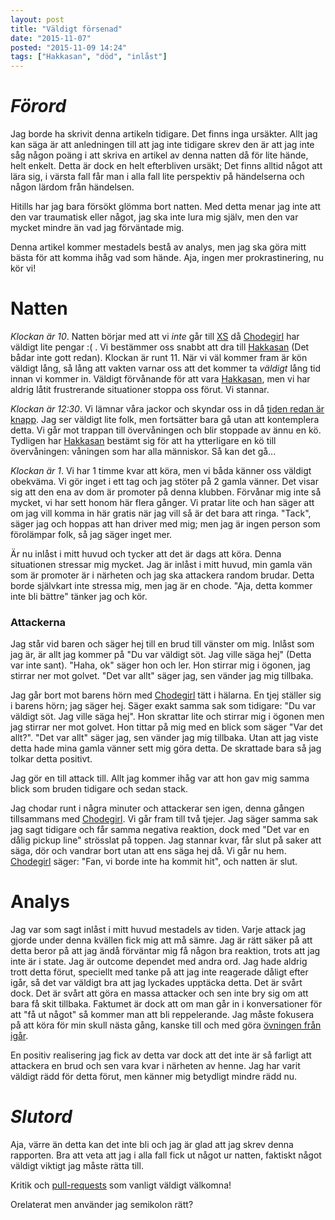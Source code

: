 ```yaml
---
layout: post
title: "Väldigt försenad"
date: "2015-11-07"
posted: "2015-11-09 14:24"
tags: ["Hakkasan", "död", "inlåst"]
---
```



# *Förord*
Jag borde ha skrivit denna artikeln tidigare. Det finns inga ursäkter. Allt jag kan säga är att anledningen till att jag inte tidigare skrev den är att jag inte såg någon poäng i att skriva en artikel av denna natten då för lite hände, helt enkelt. Detta är dock en helt efterbliven ursäkt; Det finns alltid något att lära sig, i värsta fall får man i alla fall lite perspektiv på händelserna och någon lärdom från händelsen.

Hitills har jag bara försökt glömma bort natten. Med detta menar jag inte att den var traumatisk eller något, jag ska inte lura mig själv, men den var mycket mindre än vad jag förväntade mig.

Denna artikel kommer mestadels bestå av analys, men jag ska göra mitt bästa för att komma ihåg vad som hände.
Aja, ingen mer prokrastinering, nu kör vi!


# Natten
*Klockan är 10*. Natten börjar med att vi *inte* går till [XS](/om-mig#Platser) då [Chodegirl](/om-mig#Personer) har väldigt lite pengar :( . Vi bestämmer oss snabbt att dra till [Hakkasan](/om-mig#Platser) (Det bådar inte gott redan).
Klockan är runt 11. När vi väl kommer fram är kön väldigt lång, så lång att vakten varnar oss att det kommer ta *väldigt* lång tid innan vi kommer in. Väldigt förvånande för att vara [Hakkasan](/om-mig#Platser), men vi har aldrig låtit frustrerande situationer stoppa oss förut. Vi stannar.

*Klockan är 12:30*. Vi lämnar våra jackor och skyndar oss in då [tiden redan är knapp](/om-mig#Platser). Jag ser väldigt lite folk, men fortsätter bara gå utan att kontemplera detta. Vi går mot trappan till övervåningen och blir stoppade av ännu en kö. Tydligen har [Hakkasan](/om-mig#Platser) bestämt sig för att ha ytterligare en kö till övervåningen: våningen som har alla människor. Så kan det gå...

*Klockan är 1*. Vi har 1 timme kvar att köra, men vi båda känner oss väldigt obekväma. Vi gör inget i ett tag och jag stöter på 2 gamla vänner. Det visar sig att den ena av dom är promoter på denna klubben. Förvånar mig inte så mycket, vi har sett honom här flera gånger. Vi pratar lite och han säger att om jag vill komma in här gratis när jag vill så är det bara att ringa. "Tack", säger jag och hoppas att han driver med mig; men jag är ingen person som förolämpar folk, så jag säger inget mer.

Är nu inlåst i mitt huvud och tycker att det är dags att köra. Denna situationen stressar mig mycket. Jag är inlåst i mitt huvud, min gamla vän som är promoter är i närheten och jag ska attackera random brudar. Detta borde självkart inte stressa mig, men jag är en chode. "Aja, detta kommer inte bli bättre" tänker jag och kör.

### Attackerna
Jag står vid baren och säger hej till en brud till vänster om mig. Inlåst som jag är, är allt jag kommer på "Du var väldigt söt. Jag ville säga hej" (Detta var inte sant). "Haha, ok" säger hon och ler. Hon stirrar mig i ögonen, jag stirrar ner mot golvet. "Det var allt" säger jag, sen vänder jag mig tillbaka.

Jag går bort mot barens hörn med [Chodegirl](/om-mig#Personer) tätt i hälarna. En tjej ställer sig i barens hörn; jag säger hej. Säger exakt samma sak som tidigare: "Du var väldigt söt. Jag ville säga hej". Hon skrattar lite och stirrar mig i ögonen men jag stirrar ner mot golvet. Hon tittar på mig med en blick som säger "Var det allt?". "Det var allt" säger jag, sen vänder jag mig tillbaka. Utan att jag viste detta hade mina gamla vänner sett mig göra detta. De skrattade bara så jag tolkar detta positivt.

Jag gör en till attack till. Allt jag kommer ihåg var att hon gav mig samma blick som bruden tidigare och sedan stack.

Jag chodar runt i några minuter och attackerar sen igen, denna gången tillsammans med [Chodegirl](/om-mig#Personer). Vi går fram till två tjejer. Jag säger samma sak jag sagt tidigare och får samma negativa reaktion, dock med "Det var en dålig pickup line" strösslat på toppen. Jag stannar kvar, får slut på saker att säga, dör och vandrar bort utan att ens säga hej då.
Vi går nu hem. [Chodegirl](/om-mig#Personer) säger: "Fan, vi borde inte ha kommit hit", och natten är slut.


# Analys
Jag var som sagt inlåst i mitt huvud mestadels av tiden. Varje attack jag gjorde under denna kvällen fick mig att må sämre. Jag är rätt säker på att detta beror på att jag ändå förväntar mig få någon bra reaktion, trots att jag inte är i state. Jag är outcome dependet med andra ord. Jag hade aldrig trott detta förut, speciellt med tanke på att jag inte reagerade dåligt efter igår, så det var väldigt bra att jag lyckades upptäcka detta. Det är svårt dock. Det är svårt att göra en massa attacker och sen inte bry sig om att bara få skit tillbaka. Faktumet är dock att om man går in i konversationer för att "få ut något" så kommer man att bli reppelerande. Jag måste fokusera på att köra för min skull nästa gång, kanske till och med göra [övningen från igår](https://youtu.be/D52YV6dL8IM?t=6m30s).

En positiv realisering jag fick av detta var dock att det inte är så farligt att attackera en brud och sen vara kvar i närheten av henne. Jag har varit väldigt rädd för detta förut, men känner mig betydligt mindre rädd nu.


# *Slutord*
Aja, värre än detta kan det inte bli och jag är glad att jag skrev denna rapporten. Bra att veta att jag i alla fall fick ut något ur natten, faktiskt något väldigt viktigt jag måste rätta till.

Kritik och [pull-requests](https://github.com/state-man/state-man.github.io) som vanligt väldigt välkomna!

Orelaterat men använder jag semikolon rätt?
